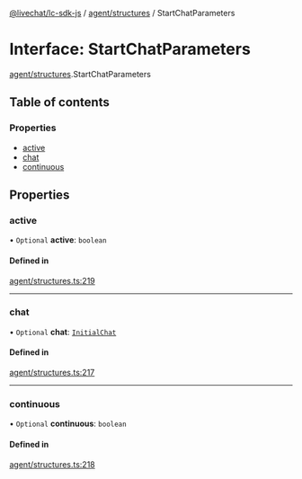 [@livechat/lc-sdk-js](../README.md) / [agent/structures](../modules/agent_structures.md) / StartChatParameters

# Interface: StartChatParameters

[agent/structures](../modules/agent_structures.md).StartChatParameters

## Table of contents

### Properties

- [active](agent_structures.StartChatParameters.md#active)
- [chat](agent_structures.StartChatParameters.md#chat)
- [continuous](agent_structures.StartChatParameters.md#continuous)

## Properties

### active

• `Optional` **active**: `boolean`

#### Defined in

[agent/structures.ts:219](https://github.com/livechat/lc-sdk-js/blob/4da1eb6/src/agent/structures.ts#L219)

___

### chat

• `Optional` **chat**: [`InitialChat`](objects.InitialChat.md)

#### Defined in

[agent/structures.ts:217](https://github.com/livechat/lc-sdk-js/blob/4da1eb6/src/agent/structures.ts#L217)

___

### continuous

• `Optional` **continuous**: `boolean`

#### Defined in

[agent/structures.ts:218](https://github.com/livechat/lc-sdk-js/blob/4da1eb6/src/agent/structures.ts#L218)
